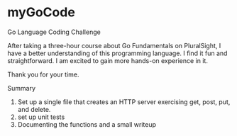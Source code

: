 # myGoCode
Go Language Coding Challenge

After taking a three-hour course about Go Fundamentals on PluralSight, I have a better understanding of this programming language. I find it fun and straightforward. I am excited to gain more hands-on experience in it.

Thank you for your time.

Summary
1) Set up a single file that creates an HTTP server exercising get, post, put, and delete.
2) set up unit tests
3) Documenting the functions and a small writeup
